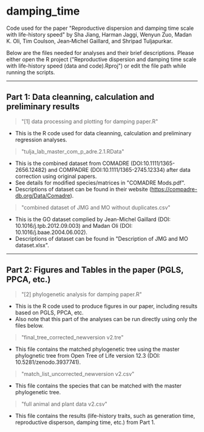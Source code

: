 # damping_time
Code used for the paper "Reproductive dispersion and damping time scale with life-history speed" by Sha Jiang, Harman Jaggi, Wenyun Zuo, Madan K. Oli, Tim Coulson, Jean‐Michel Gaillard, and Shripad Tuljapurkar.

Below are the files needed for analyses and their brief descriptions.
Please either open the R project ("Reproductive dispersion and damping time scale with life-history speed (data and code).Rproj") or edit the file path while running the scripts.

------------------------------------------------------------
Part 1: Data cleanning, calculation and preliminary results
------------------------------------------------------------
> "[1] data processing and plotting for damping paper.R"
 - This is the R code used for data cleanning, calculation and preliminary regression analyses.
 
> "tulja_lab_master_com_p_adre.2.1.RData"
- This is the combined dataset from COMADRE (DOI:10.1111/1365-2656.12482) and COMPADRE (DOI:10.1111/1365-2745.12334) after data correction using original papers.
- See details for modified species/matrices in "COMADRE Mods.pdf".
- Descriptions of dataset can be found in their website (https://compadre-db.org/Data/Comadre).

> "combined dataset of JMG and MO without duplicates.csv"
- This is the GO dataset complied by Jean-Michel Gaillard (DOI: 10.1016/j.tpb.2012.09.003) and Madan Oli (DOI: 10.1016/j.baae.2004.06.002).
- Descriptions of dataset can be found in "Description of JMG and MO dataset.xlsx".

------------------------------------------------------------
Part 2: Figures and Tables in the paper (PGLS, PPCA, etc.)
------------------------------------------------------------
> "[2] phylogenetic analysis for damping paper.R"
- This is the R code used to produce figures in our paper, including results based on PGLS, PPCA, etc.
- Also note that this part of the analyses can be run directly using only the files below.

> "final_tree_corrected_newversion v2.tre"
- This file contains the matched phylogenetic tree using the master phylognetic tree from Open Tree of Life version 12.3 (DOI: 10.5281/zenodo.3937741).

> "match_list_uncorrected_newversion v2.csv"
- This file contains the species that can be matched with the master phylogenetic tree.

> "full animal and plant data v2.csv"
- This file contains the results (life-history traits, such as generation time, reproductive disperson, damping time, etc.) from Part 1.
